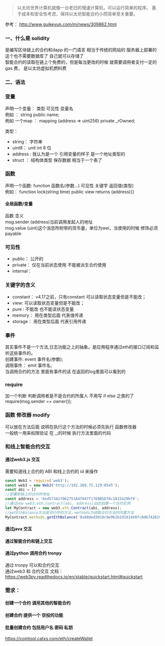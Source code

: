 > 以太坊世界计算机就像一台老旧的慢速计算机，可以运行简单的程序。 基于成本和安全性考虑，保持以太坊智能合约小而简单至关重要。

参考： http://www.guikeyun.com/m/news/309862.html

### 一、什么是 solidity
   是编写区块链上的合约和dapp 的一门语言  相当于传统的网站的  服务器上部署的  这个也不需要数据库了 自己就可以存储了  
   智能合约的读取在链上个免费的，但是每当更改的时候 就需要调用者支付一定的gas 费， 是以太坊虚拟机燃料费  
   
   
   
   
### 二、语法
   
   ### 变量
   声明一个变量： 类型   可见性  变量名  
   例如   ：  string public name;  
   例如  一个map ： mapping (address => uint256) private _rOwned;

   
   类型：
   * string： 字符串
   * uint8： unit  int  8 位
   * address : 我认为是一个 引用变量的样子  是一个地址类型的 
   * struct ：  结构体类型 保存数据 相当于一个表了 
   
   
   
   
   ### 函数
   声明一个函数: function  函数名(参数...) 可见性  关键字 返回值(类型)  
   例如：   function lock(string time) public view returns (address){}
   
   
   #### 全局函数/变量
   函数	                    含义  
   msg.sender 	 (address)当前调⽤发起⼈的地址  
   msg.value	 (uint)这个消息所附带的货币量，单位为wei，当使用的时候 修饰必须 payable   

   
   ### 可见性
   * public：   公开的 
   * private： 仅在当前状态使用 不能被派生合约使用
   * internal： 
   
   ### 关键字的含义
   * constant：  v4.17之前，只有constant  可以读取状态变量但是不能改；
   * view: 可以读取状态变量但是不能改；
   * pure : 不能改 也不能读状态变量
   * memory： 用在类型后面 代表值传递 
   * storage： 用在类型后面 代表引用传递
   
   ### 事件
   其实事件不是一个方法,日志功能之上的抽象。是应用程序通过eth的接口订阅和监听这些事件的。  
   创建事件: event 事件名(参数);  
   调用事件： emit  事件名;  
   当调用合约的方法 里面有事件的话 在返回的log里面可以看到的 

   ### require 
   加一个判断 判断调用者是不是合约的所属人 不用写 if else 之类的了  
   require(msg.sender  == owner());

   ### 函数 修改器  modify
   可以放在方法后面 说明在执行这个方法的时候必须先执行 函数修改器  
   一般统一用来权限验证  在 _;的时候 执行方法里面的代码  
    
   
   
   
   
   
### 和线上智能合约交互
   
   #### 通过web3.js 交互
   需要知道线上合约的 ABI 和线上合约的 id 来操作 
   ```javascript
   const Web3 = require('web3');
   const web3 = new Web3('http://192.168.75.129:8545');
   const abi = []
   //部署到链上的合约的地址
   const address = '0xd573A1f062751A4f947f1769B5D78c1815420bf9';
   //通过new web3.eth.Contract(abi, address)动态创建一个合约实例
   let MyContract = new web3.eth.Contract(abi, address);
   //getEthBalance方法是合约中的方法，methods为调取合约方法的内置方法
   MyContract.methods.getEthBalance('0x88ded3010c9e9b2b2d1914b07c0d674281952d19').call().then(console.log);
```

   #### 通过java 交互 
   
   #### 通过智能合约和链上交互 
   
   #### 通过python 调用合约 tronpy
   通过 tronpy 可以和合约交互  
   通过web3 和 合约交互  文档：https://web3py.readthedocs.io/en/stable/quickstart.html#quickstart 
     
   
   
   
### 需求：

   #### 创建一个合约 调用其他的智能合约
   

   #### 创建合约 提供一个 空投的功能
    
   
   #### 批量创建合约 包括用户名 密码 私钥
   https://cointool.catxs.com/eth/createWallet
   
   